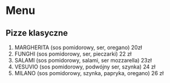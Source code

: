 # Menu

## Pizze klasyczne

1. MARGHERITA (sos pomidorowy, ser, oregano) 20zł
2. FUNGHI (sos pomidorowy, ser, pieczarki) 22 zł
3. SALAMI (sos pomidorowy, salami, ser mozzarella) 23zł
4. VESUVIO (sos pomidorowy, podwójny ser, szynka) 24 zł
5. MILANO (sos pomidorowy, szynka, papryka, oregano) 26 zł
